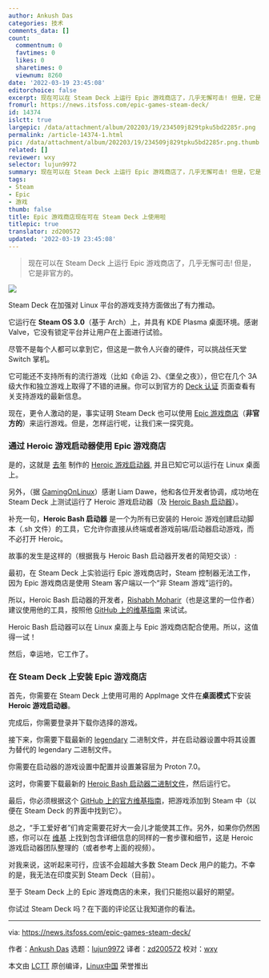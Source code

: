 ```yaml
---
author: Ankush Das
categories: 技术
comments_data: []
count:
  commentnum: 0
  favtimes: 0
  likes: 0
  sharetimes: 0
  viewnum: 8260
date: '2022-03-19 23:45:08'
editorchoice: false
excerpt: 现在可以在 Steam Deck 上运行 Epic 游戏商店了，几乎无懈可击! 但是，它是非官方的。
fromurl: https://news.itsfoss.com/epic-games-steam-deck/
id: 14374
islctt: true
largepic: /data/attachment/album/202203/19/234509j829tpku5bd2285r.png
permalink: /article-14374-1.html
pic: /data/attachment/album/202203/19/234509j829tpku5bd2285r.png.thumb.jpg
related: []
reviewer: wxy
selector: lujun9972
summary: 现在可以在 Steam Deck 上运行 Epic 游戏商店了，几乎无懈可击! 但是，它是非官方的。
tags:
- Steam
- Epic
- 游戏
thumb: false
title: Epic 游戏商店现在可在 Steam Deck 上使用啦
titlepic: true
translator: zd200572
updated: '2022-03-19 23:45:08'
---
```



> 
> 现在可以在 Steam Deck 上运行 Epic 游戏商店了，几乎无懈可击! 但是，它是非官方的。
> 
> 
> 


![](/data/attachment/album/202203/19/234509j829tpku5bd2285r.png)


Steam Deck 在加强对 Linux 平台的游戏支持方面做出了有力推动。


它运行在 **Steam OS 3.0**（基于 Arch）上，并具有 KDE Plasma 桌面环境。感谢 Valve，它没有锁定平台并让用户在上面进行试验。


尽管不是每个人都可以拿到它，但这是一款令人兴奋的硬件，可以挑战任天堂 Switch 掌机。


它可能还不支持所有的流行游戏（比如《命运 2》、《堡垒之夜》），但它在几个 3A 级大作和独立游戏上取得了不错的进展。你可以到官方的 [Deck 认证](https://www.steamdeck.com/en/verified) 页面查看有关支持游戏的最新信息。


现在，更令人激动的是，事实证明 Steam Deck 也可以使用 [Epic 游戏商店](https://www.epicgames.com/store/en-US/)（**非官方的**）来运行游戏。但是，怎样运行呢，让我们来一探究竟。


### 通过 Heroic 游戏启动器使用 Epic 游戏商店


是的，这就是 [去年](https://news.itsfoss.com/heroic-games-launcher/) 制作的 [Heroic 游戏启动器](https://github.com/Heroic-Games-Launcher/HeroicGamesLauncher), 并且已知它可以运行在 Linux 桌面上。


另外，（据 [GamingOnLinux](https://www.gamingonlinux.com/2022/03/heroic-games-launcher-now-works-nicely-on-steam-deck/)）感谢 Liam Dawe，他和各位开发者协调，成功地在 Steam Deck 上测试运行了 Heroic 游戏启动器（及 [Heroic Bash 启动器](https://github.com/redromnon/HeroicBashLauncher)）。






补充一句，**Heroic Bash 启动器** 是一个为所有已安装的 Heroic 游戏创建启动脚本（.sh 文件）的工具，它允许你直接从终端或者游戏前端/启动器启动游戏，而不必打开 Heroic。


故事的发生是这样的（根据我与 Heroic Bash 启动器开发者的简短交谈）:


最初，在 Steam Deck 上实验运行 Epic 游戏商店时，Steam 控制器无法工作，因为 Epic 游戏商店是使用 Steam 客户端以一个“非 Steam 游戏”运行的。


所以，Heroic Bash 启动器的开发者，[Rishabh Moharir](https://news.itsfoss.com/author/rishabh/)（也是这里的一位作者）建议使用他的工具，按照他 [GitHub 上的维基指南](https://github.com/Heroic-Games-Launcher/HeroicGamesLauncher/wiki/Adding-Games-to-Steam-on-Linux) 来试试。


Heroic Bash 启动器可以在 Linux 桌面上与 Epic 游戏商店配合使用。所以，这值得一试！


然后，幸运地，它工作了。


### 在 Steam Deck 上安装 Epic 游戏商店


首先，你需要在 Steam Deck 上使用可用的 AppImage 文件在**桌面模式**下安装 **Heroic 游戏启动器**。


完成后，你需要登录并下载你选择的游戏。


接下来，你需要下载最新的 [legendary](https://github.com/derrod/legendary/releases/) 二进制文件，并在启动器设置中将其设置为替代的 legendary 二进制文件。


你需要在启动器的游戏设置中配置并设置兼容层为 Proton 7.0。


这时，你需要下载最新的 [Heroic Bash 启动器二进制文件](https://github.com/redromnon/HeroicBashLauncher/releases/)，然后运行它。


最后，你必须根据这个 [GitHub 上的官方维基指南](https://github.com/Heroic-Games-Launcher/HeroicGamesLauncher/wiki/Adding-Games-to-Steam-on-Linux)，把游戏添加到 Steam 中（以便在 Steam Deck 的界面中找到它）。


总之，“手工爱好者”们肯定需要花好大一会儿才能使其工作。另外，如果你仍然困惑，你可以在 [维基](https://github.com/Heroic-Games-Launcher/HeroicGamesLauncher/wiki/SteamDeck---Running-Epic-Games) 上找到包含详细信息的同样的一套步骤和细节，这是 Heroic 游戏启动器团队整理的（或者参考上面的视频）。


对我来说，这听起来可行，应该不会超越大多数 Steam Deck 用户的能力。不幸的是，我无法在印度买到 Steam Deck（目前）。


至于 Steam Deck 上的 Epic 游戏商店的未来，我们只能抱以最好的期望。


你试过 Steam Deck 吗？在下面的评论区让我知道你的看法。




---


via: <https://news.itsfoss.com/epic-games-steam-deck/>


作者：[Ankush Das](https://news.itsfoss.com/author/ankush/) 选题：[lujun9972](https://github.com/lujun9972) 译者：[zd200572](https://github.com/zd200572) 校对：[wxy](https://github.com/wxy)


本文由 [LCTT](https://github.com/LCTT/TranslateProject) 原创编译，[Linux中国](https://linux.cn/) 荣誉推出